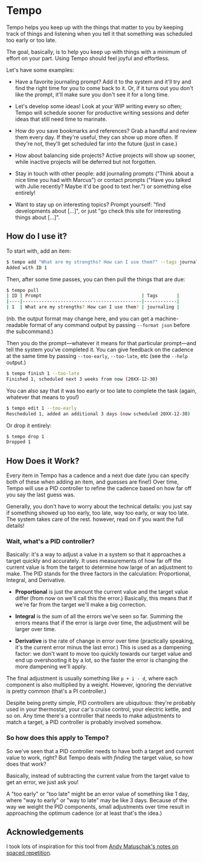 # Tempo

Tempo helps you keep up with the things that matter to you by keeping track of things and listening when you tell it that something was scheduled too early or too late.

The goal, basically, is to help you keep up with things with a minimum of effort on your part.
Using Tempo should feel joyful and effortless.

Let's have some examples:

- Have a favorite journaling prompt?
  Add it to the system and it'll try and find the right time for you to come back to it.
  Or, if it turns out you don't like the prompt, it'll make sure you don't see it for a long time.

- Let's develop some ideas!
  Look at your WIP writing every so often; Tempo will schedule sooner for productive writing sessions and defer ideas that still need time to marinate.

- How do you save bookmarks and references?
  Grab a handful and review them every day.
  If they're useful, they can show up more often.
  If they're not, they'll get scheduled far into the future (just in case.)

- How about balancing side projects?
  Active projects will show up sooner, while inactive projects will be deferred but not forgotten.

- Stay in touch with other people: add journaling prompts ("Think about a nice time you had with Marcus") or contact prompts ("Have you talked with Julie recently? Maybe it'd be good to text her.") or something else entirely!

- Want to stay up on interesting topics?
  Prompt yourself: "find developments about […]", or just "go check this site for interesting things about […]".

## How do I use it?

To start with, add an item:

```bash
$ tempo add "What are my strengths? How can I use them?" --tags journaling
Added with ID 1
```

Then, after some time passes, you can then pull the things that are due:

```bash
$ tempo pull
| ID | Prompt                                     | Tags       |
|----|--------------------------------------------|------------|
| 1  | What are my strengths? How can I use them? | journaling |
```

(nb. the output format may change here, and you can get a machine-readable format of any command output by passing `--format json` before the subcommand.)

Then you do the prompt—whatever it means for that particular prompt—and tell the system you've completed it.
You can give feedback on the cadence at the same time by passing `--too-early`, `--too-late`, etc (see the `--help` output.)

```bash
$ tempo finish 1 --too-late
Finished 1, scheduled next 3 weeks from now (20XX-12-30)
```

You can also say that it was too early or too late to complete the task (again, whatever that means to you!)

```bash
$ tempo edit 1 --too-early
Rescheduled 1, added an additional 3 days (now scheduled 20XX-12-30)
```

Or drop it entirely:

```bash
$ tempo drop 1
Dropped 1
```

## How Does it Work?

Every item in Tempo has a cadence and a next due date (you can specify both of these when adding an item, and guesses are fine!)
Over time, Tempo will use a PID controller to refine the cadence based on how far off you say the last guess was.

Generally, you don't have to worry about the technical details: you just say if something showed up too early, too late, way too early, or way too late.
The system takes care of the rest.
however, read on if you want the full details!

### Wait, what's a PID controller?

Basically: it's a way to adjust a value in a system so that it approaches a target quickly and accurately.
It uses measurements of how far off the current value is from the target to determine how large of an adjustment to make.
The PID stands for the three factors in the calculation: Proportional, Integral, and Derivative.

- **Proportional** is just the amount the current value and the target value differ (from now on we'll call this the error.)
  Basically, this means that if we're far from the target we'll make a big correction.

- **Integral** is the sum of all the errors we've seen so far.
  Summing the errors means that if the error is large over time, the adjustment will be larger over time.

- **Derivative** is the rate of change in error over time (practically speaking, it's the current error minus the last error.)
  This is used as a dampening factor: we don't want to move too quickly towards our target value and end up overshooting it by a lot, so the faster the error is changing the more dampening we'll apply.

The final adjustment is usually something like `p + i - d`, where each component is also multiplied by a weight.
However, ignoring the derviative is pretty common (that's a PI controller.)

Despite being pretty simple, PID controllers are ubiquitous: they're probably used in your thermostat, your car's cruise control, your electric kettle, and so on.
Any time there's a controller that needs to make adjustments to match a target, a PID controller is probably involved somehow.

### So how does this apply to Tempo?

So we've seen that a PID controller needs to have both a target and current value to work, right?
But Tempo deals with *finding* the target value, so how does that work?

Basically, instead of subtracting the current value from the target value to get an error, we just ask you!

A "too early" or "too late" might be an error value of something like 1 day, where "way to early" or "way to late" may be like 3 days.
Because of the way we weight the PID components, small adjustments over time result in approaching the optimum cadence (or at least that's the idea.)

## Acknowledgements

I took lots of inspiration for this tool from [Andy Matuschak's notes on spaced repetition](https://notes.andymatuschak.org/z2gqazXUkf9qyFjMQg4W3dw6yegnAJszvDywN).
